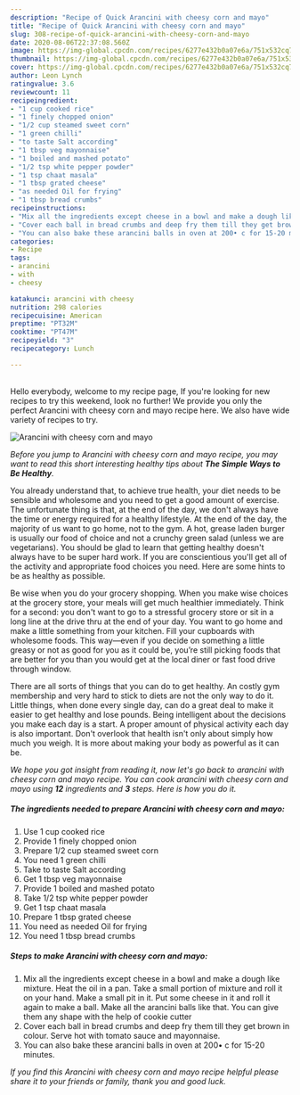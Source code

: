 ```yaml
---
description: "Recipe of Quick Arancini with cheesy corn and mayo"
title: "Recipe of Quick Arancini with cheesy corn and mayo"
slug: 308-recipe-of-quick-arancini-with-cheesy-corn-and-mayo
date: 2020-08-06T22:37:08.560Z
image: https://img-global.cpcdn.com/recipes/6277e432b0a07e6a/751x532cq70/arancini-with-cheesy-corn-and-mayo-recipe-main-photo.jpg
thumbnail: https://img-global.cpcdn.com/recipes/6277e432b0a07e6a/751x532cq70/arancini-with-cheesy-corn-and-mayo-recipe-main-photo.jpg
cover: https://img-global.cpcdn.com/recipes/6277e432b0a07e6a/751x532cq70/arancini-with-cheesy-corn-and-mayo-recipe-main-photo.jpg
author: Leon Lynch
ratingvalue: 3.6
reviewcount: 11
recipeingredient:
- "1 cup cooked rice"
- "1 finely chopped onion"
- "1/2 cup steamed sweet corn"
- "1 green chilli"
- "to taste Salt according"
- "1 tbsp veg mayonnaise"
- "1 boiled and mashed potato"
- "1/2 tsp white pepper powder"
- "1 tsp chaat masala"
- "1 tbsp grated cheese"
- "as needed Oil for frying"
- "1 tbsp bread crumbs"
recipeinstructions:
- "Mix all the ingredients except cheese in a bowl and make a dough like mixture. Heat the oil in a pan. Take a small portion of mixture and roll it on your hand. Make a small pit in it. Put some cheese in it and roll it again to make a ball. Make all the arancini balls like that. You can give them any shape with the help of cookie cutter"
- "Cover each ball in bread crumbs and deep fry them till they get brown in colour. Serve hot with tomato sauce and mayonnaise."
- "You can also bake these arancini balls in oven at 200• c for 15-20 minutes."
categories:
- Recipe
tags:
- arancini
- with
- cheesy

katakunci: arancini with cheesy 
nutrition: 298 calories
recipecuisine: American
preptime: "PT32M"
cooktime: "PT47M"
recipeyield: "3"
recipecategory: Lunch

---
```

<br>
Hello everybody, welcome to my recipe page, If you're looking for new recipes to try this weekend, look no further! We provide you only the perfect Arancini with cheesy corn and mayo recipe here. We also have wide variety of recipes to try.
<br>


![Arancini with cheesy corn and mayo](https://img-global.cpcdn.com/recipes/6277e432b0a07e6a/751x532cq70/arancini-with-cheesy-corn-and-mayo-recipe-main-photo.jpg)

<i>Before you jump to Arancini with cheesy corn and mayo recipe, you may want to read this short interesting healthy tips about <strong>The Simple Ways to Be Healthy</strong>.</i>

You already understand that, to achieve true health, your diet needs to be sensible and wholesome and you need to get a good amount of exercise. The unfortunate thing is that, at the end of the day, we don't always have the time or energy required for a healthy lifestyle. At the end of the day, the majority of us want to go home, not to the gym. A hot, grease laden burger is usually our food of choice and not a crunchy green salad (unless we are vegetarians). You should be glad to learn that getting healthy doesn't always have to be super hard work. If you are conscientious you'll get all of the activity and appropriate food choices you need. Here are some hints to be as healthy as possible.

Be wise when you do your grocery shopping. When you make wise choices at the grocery store, your meals will get much healthier immediately. Think for a second: you don't want to go to a stressful grocery store or sit in a long line at the drive thru at the end of your day. You want to go home and make a little something from your kitchen. Fill your cupboards with wholesome foods. This way—even if you decide on something a little greasy or not as good for you as it could be, you’re still picking foods that are better for you than you would get at the local diner or fast food drive through window.

There are all sorts of things that you can do to get healthy. An costly gym membership and very hard to stick to diets are not the only way to do it. Little things, when done every single day, can do a great deal to make it easier to get healthy and lose pounds. Being intelligent about the decisions you make each day is a start. A proper amount of physical activity each day is also important. Don't overlook that health isn't only about simply how much you weigh. It is more about making your body as powerful as it can be. 


<i>We hope you got insight from reading it, now let's go back to arancini with cheesy corn and mayo recipe. You can cook arancini with cheesy corn and mayo using <strong>12</strong> ingredients and <strong>3</strong> steps. Here is how you do it.
</i>

##### The ingredients needed to prepare Arancini with cheesy corn and mayo:

1. Use 1 cup cooked rice
1. Provide 1 finely chopped onion
1. Prepare 1/2 cup steamed sweet corn
1. You need 1 green chilli
1. Take to taste Salt according
1. Get 1 tbsp veg mayonnaise
1. Provide 1 boiled and mashed potato
1. Take 1/2 tsp white pepper powder
1. Get 1 tsp chaat masala
1. Prepare 1 tbsp grated cheese
1. You need as needed Oil for frying
1. You need 1 tbsp bread crumbs


##### Steps to make Arancini with cheesy corn and mayo:

1. Mix all the ingredients except cheese in a bowl and make a dough like mixture. Heat the oil in a pan. Take a small portion of mixture and roll it on your hand. Make a small pit in it. Put some cheese in it and roll it again to make a ball. Make all the arancini balls like that. You can give them any shape with the help of cookie cutter
1. Cover each ball in bread crumbs and deep fry them till they get brown in colour. Serve hot with tomato sauce and mayonnaise.
1. You can also bake these arancini balls in oven at 200• c for 15-20 minutes.


<i>If you find this Arancini with cheesy corn and mayo recipe helpful please share it to your friends or family, thank you and good luck.</i>
